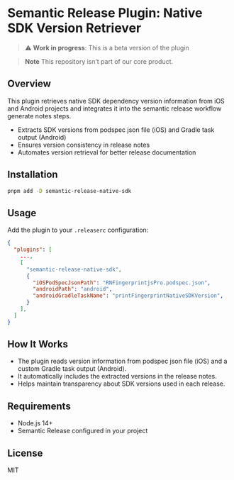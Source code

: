 # Semantic Release Plugin: Native SDK Version Retriever

> :warning: **Work in progress**: This is a beta version of the plugin

> **Note**
> This repository isn’t part of our core product.

## Overview

This plugin retrieves native SDK dependency version information from iOS and Android projects and integrates it into the semantic release workflow generate notes steps.

- Extracts SDK versions from podspec json file (iOS) and Gradle task output (Android)
- Ensures version consistency in release notes
- Automates version retrieval for better release documentation

## Installation

```sh
pnpm add -D semantic-release-native-sdk
```

## Usage

Add the plugin to your `.releaserc` configuration:

```json
{
  "plugins": [
    ...,
    [
      "semantic-release-native-sdk",
      {
        "iOSPodSpecJsonPath": "RNFingerprintjsPro.podspec.json",
        "androidPath": "android",
        "androidGradleTaskName": "printFingerprintNativeSDKVersion",
      }
    ],
  ]
}
```

## How It Works

- The plugin reads version information from podspec json file (iOS) and a custom Gradle task output (Android).
- It automatically includes the extracted versions in the release notes.
- Helps maintain transparency about SDK versions used in each release.

## Requirements

- Node.js 14+
- Semantic Release configured in your project

## License

MIT
